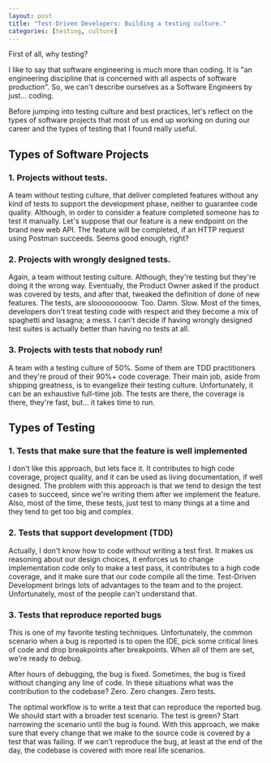 ```yaml
---
layout: post
title: "Test-Driven Developers: Building a testing culture."
categories: [testing, culture]
---
```


First of all, why testing?

I like to say that software engineering is much more than coding. It is
"an engineering discipline that is concerned with all aspects of software
production". So, we can't describe ourselves as a Software Engineers by
just... coding.

Before jumping into testing culture and best practices, let's reflect on the
types of software projects that most of us end up working on during our career
and the types of testing that I found really useful.

## Types of Software Projects

### 1. Projects without tests.

A team without testing culture, that deliver completed features without any
kind of tests to support the development phase, neither to guarantee code 
quality. Although, in order to consider a feature completed someone has to 
test it manually. Let's suppose that our feature is a new endpoint on the 
brand new web API. The feature will be completed, if an HTTP request using 
Postman succeeds. Seems good enough, right?

### 2. Projects with wrongly designed tests.

Again, a team without testing culture. Although, they're testing but they're
doing it the wrong way. Eventually, the Product Owner asked if the product was
covered by tests, and after that, tweaked the definition of done of new features.
The tests, are slooooooooow. Too. Damn. Slow. Most of the times, developers don't
treat testing code with respect and they become a mix of spaghetti and lasagna; a mess. 
I can't decide if having wrongly designed test suites is actually better than
having no tests at all.

### 3. Projects with tests that nobody run!

A team with a testing culture of 50%. Some of them are TDD practitioners and they're
proud of their 90%+ code coverage. Their main job, aside from shipping greatness, is
to evangelize their testing culture. Unfortunately, it can be an exhaustive full-time job.
The tests are there, the coverage is there, they're fast, but... it takes time to run.

## Types of Testing

### 1. Tests that make sure that the feature is well implemented

I don't like this approach, but lets face it. It contributes to high code coverage,
project quality, and it can be used as living documentation, if well designed.
The problem with this approach is that we tend to design the test cases to succeed,
since we're writing them after we implement the feature. Also, most of the time,
these tests, just test to many things at a time and they tend to get too big and complex.

### 2. Tests that support development (TDD)

Actually, I don't know how to code without writing a test first. It makes us reasoning
about our design choices, it enforces us to change implementation code only to make a test
pass, it contributes to a high code coverage, and it make sure that our code compile all
the time. Test-Driven Development brings lots of advantages to the team and to the project.
Unfortunately, most of the people can't understand that.

### 3. Tests that reproduce reported bugs

This is one of my favorite testing techniques. Unfortunately, the common scenario when
a bug is reported is to open the IDE, pick some critical lines of code and drop breakpoints
after breakpoints. When all of them are set, we're ready to debug.

After hours of debugging, the bug is fixed. Sometimes, the bug is fixed without
changing any line of code. In these situations what was the contribution to the codebase?
Zero. Zero changes. Zero tests.

The optimal workflow is to write a test that can reproduce the reported bug.
We should start with a broader test scenario. The test is green? Start narrowing
the scenario until the bug is found. With this approach, we make sure that every change
that we make to the source code is covered by a test that was failing. If we can't
reproduce the bug, at least at the end of the day, the codebase is covered with more
real life scenarios. 
